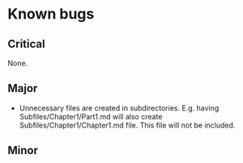 # Known bugs

## Critical
None.

## Major 
- Unnecessary files are created in subdirectories.
E.g.
having Subfiles/Chapter1/Part1.md will also create Subfiles/Chapter1/Chapter1.md file.
This file will not be included.

## Minor
